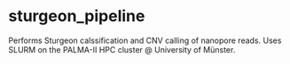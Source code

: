 # sturgeon_pipeline
Performs Sturgeon calssification and CNV calling of nanopore reads. Uses SLURM on the PALMA-II HPC cluster @ University of Münster.
